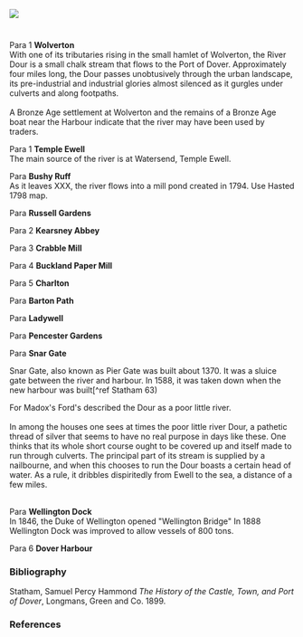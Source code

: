 <a href="https://www.kent-maps.online"><img src="https://kent-map.github.io/mdpress/juncture/ve-button.png"></a>

<param ve-config title="River Dour" author="Michelle Crowther" layout="vtl" banner="xxx" attribution="xx" license="xx">
<param ve-entity eid="Q5360119" aliases="Elham Valley">
<param ve-entity eid="Q179224" aliases="Dover">
<param ve-entity eid="Q2000634" aliases="Downs">
<param ve-entity eid="Q7337355" aliases="River Dour">

#

Para 1
**Wolverton**   
With one of its tributaries rising in the small hamlet of Wolverton, the River Dour is a small chalk stream that flows to the Port of Dover. Approximately four miles long, the Dour passes unobtusively through the urban landscape, its pre-industrial and industrial glories almost silenced as it gurgles under culverts and along footpaths.
<br><br>
A Bronze Age settlement at Wolverton and the remains of a Bronze Age boat near the Harbour indicate that the river may have been used by traders.
<param ve-image url="https://en.wikipedia.org/wiki/River_Dour#/map/0">

Para 1
**Temple Ewell**  
The main source of the river is at Watersend, Temple Ewell.
<param ve-image url="https://en.wikipedia.org/wiki/River_Dour#/map/0">

Para 
**Bushy Ruff**  
As it leaves XXX, the river flows into a mill pond created in 1794. 
Use Hasted 1798 map.
<param ve-map="51.7.24.6, 1.18.51.8">

Para 
**Russell Gardens**
<param ve-image url="https://upload.wikimedia.org/wikipedia/commons/1/14/Russell_Gardens_-_geograph.org.uk_-_5260790.jpg" label="Russell Gardens" attribution="Ian Capper, via Wikimedia Commons" license="CC BY-SA 2.0">
<param ve-image url="https://upload.wikimedia.org/wikipedia/commons/c/cc/Russell_Gardens_-_geograph.org.uk_-_5259889.jpg" label="Russell Gardens" attribution="Ian Capper, via Wikimedia Commons" license="CC BY-SA 2.0">

Para 2
**Kearsney Abbey**
<param ve-image url="https://upload.wikimedia.org/wikipedia/commons/b/b3/Kearnsney_abbey_Dover.jpg" label="Kearnsey Abbey" attribution="postcard, Public domain, via Wikimedia Commons">

Para 3
**Crabble Mill**

Para 4
**Buckland Paper Mill**
<para ve-image url="https://upload.wikimedia.org/wikipedia/commons/d/db/Alterations_to_Buckland_Paper_Mill%2C_Crabble_Hill_-_geograph.org.uk_-_5429402.jpg" label="Alterations to Buckland Paper Mill, Crabble Hill, 2017" attribution="John Baker, via Wikimedia Commons" license="CC BY-SA 2.0">

Para 5
**Charlton**

Para
**Barton Path**

Para
**Ladywell**
<param ve-image url="https://upload.wikimedia.org/wikipedia/commons/f/f5/Dover%2C_River_Dour_-_geograph.org.uk_-_2868890.jpg" label="Dover, River Dour" attribution="Helmut Zozmann, via Wikimedia Commons" license="CC BY-SA 2.0"> 
<param ve-map="51.07.42.3, 1.18.36.4"> 

Para 
**Pencester Gardens**
<param ve-image url="https://upload.wikimedia.org/wikipedia/commons/5/59/Dover%2C_River_Dour_-_geograph.org.uk_-_2869094.jpg" label="Dover, River Dour" attribution="Helmut Zozmann, via Wikimedia Commons" license="CC BY-SA 2.0"> 


Para
**Snar Gate**

Snar Gate, also known as Pier Gate was built about 1370. It was a sluice gate between the river and harbour. In 1588, it was taken down when the new harbour was built[^ref Statham 63) 

For Madox's Ford's described the Dour as a poor little river.
<br><br>
In among the houses one sees at times the poor little river Dour, a pathetic thread of silver that seems to have no real purpose in days like these. One thinks that its whole short course ought to be covered up and itself made to run through culverts. The principal part of its stream is supplied by a nailbourne, and when this chooses to run the Dour boasts a certain head of water. As a rule, it dribbles dispiritedly from Ewell to the sea, a distance of a few miles. 
<br><br>


Para
**Wellington Dock**   
In 1846, the Duke of Wellington opened "Wellington Bridge" 
In 1888 Wellington Dock was improved to allow vessels of 800 tons.

Para 6
**Dover Harbour**

### Bibliography

Statham, Samuel Percy Hammond _The History of the Castle, Town, and Port of Dover_, Longmans, Green and Co. 1899.


### References

[^ref1]:
